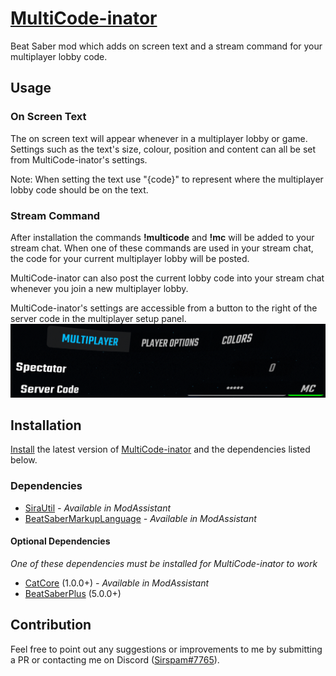 # [MultiCode-inator](https://clips.twitch.tv/WealthyHungryAppleBudStar-kwPAcoffd0CAUzdz)
Beat Saber mod which adds on screen text and a stream command for your multiplayer lobby code.
## Usage
### On Screen Text
The on screen text will appear whenever in a multiplayer lobby or game. Settings such as the text's size, colour, position and content can all be set from MultiCode-inator's settings.

Note: When setting the text use "{code}" to represent where the multiplayer lobby code should be on the text.
### Stream Command
After installation the commands **!multicode** and **!mc** will be added to your stream chat. When one of these commands are used in your stream chat, the code for your current multiplayer lobby will be posted.

MultiCode-inator can also post the current lobby code into your stream chat whenever you join a new multiplayer lobby.

MultiCode-inator's settings are accessible from a button to the right of the server code in the multiplayer setup panel.
![MultiplayerSettings.png](MultiplayerSettings.png)
## Installation
[Install](https://bsmg.wiki/pc-modding.html#install-mods) the latest version of [MultiCode-inator](https://github.com/Sirspam/MultiCode-inator/releases/latest) and the dependencies listed below.
### Dependencies
* [SiraUtil](https://github.com/Auros/SiraUtil) _- Available in ModAssistant_
* [BeatSaberMarkupLanguage](https://github.com/monkeymanboy/BeatSaberMarkupLanguage) _- Available in ModAssistant_
#### Optional Dependencies
_One of these dependencies must be installed for MultiCode-inator to work_
* [CatCore](https://github.com/ErisApps/CatCore) (1.0.0+) _- Available in ModAssistant_
* [BeatSaberPlus](https://github.com/hardcpp/BeatSaberPlus) (5.0.0+)
## Contribution
Feel free to point out any suggestions or improvements to me by submitting a PR or contacting me on Discord ([Sirspam#7765](https://discordapp.com/users/232574143818760192)).
